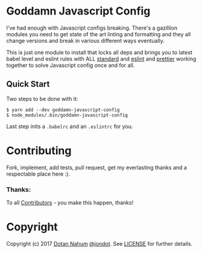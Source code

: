 # Goddamn Javascript Config

I've had enough with Javascript configs breaking. There's a gazillion modules you need
to get state of the art linting and formatting and they all change versions and break
in various different ways eventually.

This is just one module to install that locks all deps and brings you to latest
babel level and eslint rules with ALL [standard](http://standardjs.com) and [eslint](http://eslint.org/) and [prettier](https://github.com/prettier) working together to solve
Javascript config once and for all.

## Quick Start

Two steps to be done with it:

```
$ yarn add --dev goddamn-javascript-config
$ node_modules/.bin/goddamn-javascript-config
```

Last step inits a `.babelrc` and an `.eslintrc` for you.

# Contributing

Fork, implement, add tests, pull request, get my everlasting thanks and a respectable place here :).


### Thanks:

To all [Contributors](https://github.com/jondot/hyperparams/graphs/contributors) - you make this happen, thanks!


# Copyright

Copyright (c) 2017 [Dotan Nahum](http://gplus.to/dotan) [@jondot](http://twitter.com/jondot). See [LICENSE](LICENSE) for further details.

